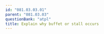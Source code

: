 ```yaml
---
id: "081.03.03.01"
parent: "081.03.03"
questionBank: "atpl"
title: Explain why buffet or stall occurs
---
```

